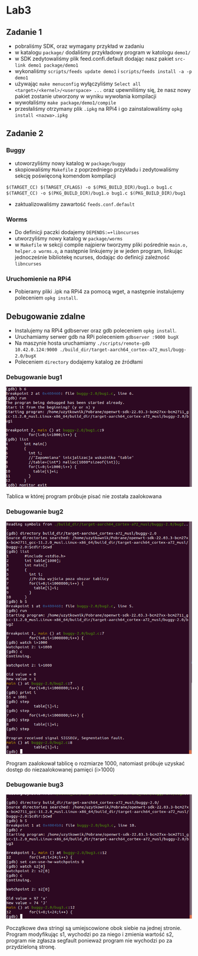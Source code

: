 # Lab3

## Zadanie 1

- pobraliśmy SDK, oraz wymagany przykład w zadaniu
- w katalogu `package/` dodaliśmy przykładowy program w katologu `demo1/`
- w SDK zedytowaliśmy plik feed.confi.default dodając nasz pakiet `src-link demo1 package/demo1`
- wykonaliśmy `scripts/feeds update demo1` i `scripts/feeds install -a -p demo1`
- używając `make menuconfig` wyłączyliśmy `Select all <target>/<kernel>/<userspace> ...` oraz upewniliśmy się, że nasz nowy pakiet zostanie utworzony w wyniku wywołania kompilacji
- wywołaliśmy `make package/demo1/compile`
- przesłaliśmy otrzymany plik `.ipkg` na RPi4 i go zainstalowaliśmy `opkg install <nazwa>.ipkg`

## Zadanie 2

### Buggy
- utoworzyliśmy nowy katalog w `package/buggy`
- skopiowaliśmy `Makefile` z poprzedniego przykładu i zedytowaliśmy sekcję poświęconą komendom kompilacji
```
$(TARGET_CC) $(TARGET_CFLAGS) -o $(PKG_BUILD_DIR)/bug1.o bug1.c
$(TARGET_CC) -o $(PKG_BUILD_DIR)/bug1.o bug1.c $(PKG_BUILD_DIR)/bug1
```

- zaktualizowaliśmy zawartość `feeds.conf.default`

### Worms

- Do definicji paczki dodajemy `DEPENDS:=+libncurses`
- utworzyliśmy nowy katalog w `package/worms`
- w `Makefile` w sekcji compile najpierw tworzymy pliki pośrednie `main.o, helper.o worms.o`, a następnie linkujemy je w jeden program, linkując jednocześnie bibliotekę ncurses, dodając do definicji zależność `libncurses`

###  Uruchomienie na RPi4

- Pobieramy pliki .ipk na RPi4 za pomocą wget, a następnie instalujemy poleceniem `opkg install`.

## Debugowanie zdalne

- Instalujemy na RPi4 gdbserver oraz gdb poleceniem `opkg install`.
- Uruchamiamy serwer gdb na RPi poleceniem `gdbserver :9000 bugX`
- Na maszynie hosta uruchamiamy `./scripts/remote-gdb 10.42.0.124:9000 ./build_dir/target-aarch64_cortex-a72_musl/bugg-2.0/bugX`
- Poleceniem `directory` dodajemy katalog ze źródłami

### Debugowanie bug1
![](img/bug1.png)

Tablica w której program próbuje pisać nie została zaalokowana

### Debugowanie bug2
![](img/bug2.png)

Program zaalokował tablicę o rozmiarze 1000, natomiast próbuje uzyskać dostęp do niezaalokowanej pamięci (i>1000)

### Debugowanie bug3

![](img/bug3.png)

Początkowe dwa stringi są umiejscowione obok siebie na jednej stronie. Program modyfikując s1, wychodzi po za niego i zmienia wartość s2, program nie zgłasza segfault ponieważ program nie wychodzi po za przydzieloną stronę.
